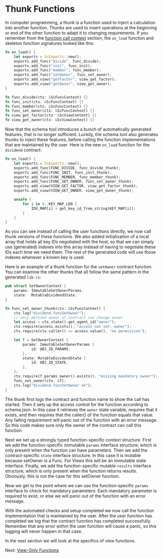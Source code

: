 # Thunk Functions

In computer programming, a thunk is a function used to inject a calculation into another
function. Thunks are used to insert operations at the beginning or end of the other
function to adapt it to changing requirements. If you remember from
the [function call context](context.md) section, the `on_load` function and skeleton 
function signatures looked like this:

```rust
fn on_load() {
    let exports = ScExports::new();
    exports.add_func("divide", func_divide);
    exports.add_func("init", func_init);
    exports.add_func("member", func_member);
    exports.add_func("setOwner", func_set_owner);
    exports.add_view("getFactor", view_get_factor);
    exports.add_view("getOwner", view_get_owner);
}

fn func_divide(ctx: &ScFuncContext) {}
fn func_init(ctx: &ScFuncContext) {}
fn func_member(ctx: &ScFuncContext) {}
fn func_set_owner(ctx: &ScFuncContext) {}
fn view_get_factor(ctx: &ScViewContext) {}
fn view_get_owner(ctx: &ScViewContext) {}
```

Now that the schema tool introduces a bunch of automatically generated features, that 
is no longer sufficient. Luckily, the schema tool also generates thunks 
to inject these features, before calling the function implementations that are 
maintained by the user. Here is the new `on_load` function for the `dividend` contract:

```rust
fn on_load() {
    let exports = ScExports::new();
    exports.add_func(FUNC_DIVIDE, func_divide_thunk);
    exports.add_func(FUNC_INIT, func_init_thunk);
    exports.add_func(FUNC_MEMBER, func_member_thunk);
    exports.add_func(FUNC_SET_OWNER, func_set_owner_thunk);
    exports.add_view(VIEW_GET_FACTOR, view_get_factor_thunk);
    exports.add_view(VIEW_GET_OWNER, view_get_owner_thunk);

    unsafe {
        for i in 0..KEY_MAP_LEN {
            IDX_MAP[i] = get_key_id_from_string(KEY_MAP[i]);
        }
    }
}
```

As you can see instead of calling the user functions directly, we now call thunk 
versions of these functions. We also added initialization of a local array that holds 
all key IDs negotiated with the host, so that we can simply use (generated) indexes 
into this array instead of having to negotiate these IDs each time we need them. The 
rest of the generated code will use those indexes whenever a known key is used.

Here is an example of a thunk function for the `setOwner` contract function. You can 
examine the other thunks that all follow the same pattern in the generated `lib.rs`:

```rust
pub struct SetOwnerContext {
    params: ImmutableSetOwnerParams,
    state:  MutableDividendState,
}

fn func_set_owner_thunk(ctx: &ScFuncContext) {
    ctx.log("dividend.funcSetOwner");
    // only defined owner of contract can change owner
    let access = ctx.state().get_agent_id("owner");
    ctx.require(access.exists(), "access not set: owner");
    ctx.require(ctx.caller() == access.value(), "no permission");

    let f = SetOwnerContext {
        params: ImmutableSetOwnerParams {
            id: OBJ_ID_PARAMS,
        },
        state: MutableDividendState {
            id: OBJ_ID_STATE,
        },
    };
    ctx.require(f.params.owner().exists(), "missing mandatory owner");
    func_set_owner(ctx, &f);
    ctx.log("dividend.funcSetOwner ok");
}
```

The thunk first logs the contract and function name to show the call has started. Then it
sets up the access control for the function according to schema.json. In this case it
retrieves the `owner` state variable, requires that it exists, and then requires that the
caller() of the function equals that value. Any failing requirement will panic out of the
function with an error message. So this code makes sure only the owner of the contract can
call this function.

Next we set up a strongly typed function-specific context structure. First we add the
function-specific immutable `params` interface structure, which is only present when the
function can have parameters. Then we add the contract-specific `state` interface
structure. In this case it is mutable because setOwner is a Func. For Views this will be
an immutable state interface. Finally, we add the function-specific mutable `results`
interface structure, which is only present when the function returns results. Obviously,
this is not the case for this setOwner function.

Now we get to the point where we can use the function-specific `params` interface to check
for mandatory parameters. Each mandatory parameter is required to exist, or else we will
panic out of the function with an error message.

With the automated checks and setup completed we now call the function implementation that
is maintained by the user. After the user function has completed we log that the contract
function has completed successfully. Remember that any error within the user function will
cause a panic, so this logging will never happen in that case.

In the next section we will look at the specifics of view functions.

Next: [View-Only Functions](views.md)

